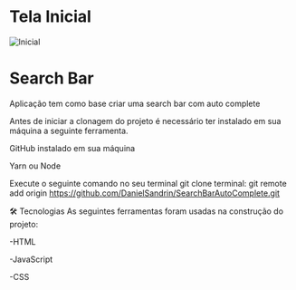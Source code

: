 # Tela Inicial
![Inicial](https://user-images.githubusercontent.com/40778725/186783759-18bf3163-d87d-4621-a0cd-55b445a1b05a.png)

# Search Bar
Aplicação tem como base criar uma search bar com auto complete

Antes de iniciar a clonagem do projeto é necessário ter instalado em sua máquina a seguinte ferramenta.

GitHub instalado em sua máquina

Yarn ou Node

Execute o seguinte comando no seu terminal git clone terminal: git remote add origin https://github.com/DanielSandrin/SearchBarAutoComplete.git

🛠 Tecnologias
As seguintes ferramentas foram usadas na construção do projeto:

-HTML

-JavaScript

-CSS

